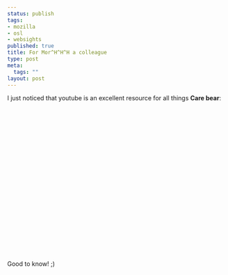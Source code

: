 ```yaml
--- 
status: publish
tags: 
- mozilla
- osl
- websights
published: true
title: For Mor^H^H^H a colleague
type: post
meta: 
  tags: ""
layout: post
---
```

I just noticed that youtube is an excellent resource for all things <strong>Care bear</strong>:
<object width="425" height="350"><param name="movie" value="http://www.youtube.com/v/pDT5aH_EXlA"></param><param name="wmode" value="transparent"></param><embed src="http://www.youtube.com/v/pDT5aH_EXlA" type="application/x-shockwave-flash" wmode="transparent" width="425" height="350"></embed></object>

Good to know! ;)
